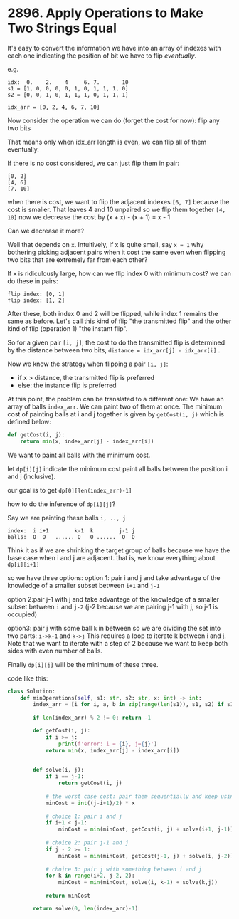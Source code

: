 # 2896. Apply Operations to Make Two Strings Equal

It's easy to convert the information we have into an array of indexes with each one indicating the position of bit we have to flip *eventually*.

e.g.
```
idx:  0.    2.    4     6. 7.       10
s1 = [1, 0, 0, 0, 0, 1, 0, 1, 1, 1, 0]
s2 = [0, 0, 1, 0, 1, 1, 1, 0, 1, 1, 1]
```

```
idx_arr = [0, 2, 4, 6, 7, 10]
```


Now consider the operation we can do (forget the cost for now): flip any two bits

That means only when idx_arr length is even, we can flip all of them eventually.

If there is no cost considered, we can just flip them in pair:
```
[0, 2]
[4, 6]
[7, 10]
```

when there is cost, we want to flip the adjacent indexes `[6, 7]` because the cost is smaller. That leaves 4 and 10 unpaired so we flip them together `[4, 10]`
now we decrease the cost by (x + x) - (x + 1) = x - 1

Can we decrease it more?

Well that depends on `x`. Intuitively, if x is quite small, say `x = 1` why bothering picking adjacent pairs when it cost the same even when flipping two bits that are extremely far from each other?

If x is ridiculously large, how can we flip index 0 with minimum cost? we can do these in pairs:
```
flip index: [0, 1]
flip index: [1, 2]
```

After these, both index 0 and 2 will be flipped, while index 1 remains the same as before. Let's call this kind of flip "the transmitted flip" and the other kind of flip (operation 1) "the instant flip".

So for a given pair `[i, j]`, the cost to do the transmitted flip is determined by the distance between two bits, `distance = idx_arr[j] - idx_arr[i]` . 

Now we know the strategy when flipping a pair `[i, j]`:
- if x > distance, the transmitted flip is preferred
- else: the instance flip is preferred

At this point, the problem can be translated to a different one:
We have an array of balls `index_arr`. We can paint two of them at once. The minimum cost of painting balls at i and j together is given by `getCost(i, j)` which is defined below:
```python
def getCost(i, j):
    return min(x, index_arr[j] - index_arr[i])
```

We want to paint all balls with the minimum cost.

let `dp[i][j]` indicate the minimum cost paint all balls between the position i and j (inclusive).

our goal is to get `dp[0][len(index_arr)-1]`

how to do the inference of `dp[i][j]`?

Say we are painting these balls `i, .., j`
```
index:  i i+1        k-1  k        j-1 j
balls:  O  O   ...... O   O ......  O  O
```

Think it as if we are shrinking the target group of balls because we have the base case when i and j are adjacent. that is, we know everything about `dp[i][i+1]`

so we have three options:
option 1: pair i and j and take advantage of the knowledge of a smaller subset between `i+1` and `j-1`

option 2:pair j-1 with j and take advantage of the knowledge of a smaller subset between `i` and `j-2` (j-2 because we are pairing j-1 with j, so j-1 is occupied)

option3: pair j with some ball `k` in between so we are dividing the set into two parts: `i->k-1` and `k->j`  This requires a loop to iterate k between i and j. Note that we want to iterate with a step of 2 because we want to keep both sides with even number of balls.

Finally `dp[i][j]` will be the minimum of these three.

code like this:
```python
class Solution:
    def minOperations(self, s1: str, s2: str, x: int) -> int:
        index_arr = [i for i, a, b in zip(range(len(s1)), s1, s2) if s1[i] != s2[i]]
        
        if len(index_arr) % 2 != 0: return -1

        def getCost(i, j):
            if i >= j:
                print(f'error: i = {i}, j={j}')
            return min(x, index_arr[j] - index_arr[i])
        

        def solve(i, j):
            if i == j-1:
                return getCost(i, j)
            
            # the worst case cost: pair them sequentially and keep using the instant flipping method
            minCost = int((j-i+1)/2) * x
            
            # choice 1: pair i and j
            if i+1 < j-1:
                minCost = min(minCost, getCost(i, j) + solve(i+1, j-1))
            
            # choice 2: pair j-1 and j
            if j - 2 >= 1:
                minCost = min(minCost, getCost(j-1, j) + solve(i, j-2))
            
            # choice 3: pair j with something between i and j
            for k in range(i+2, j-2, 2):
                minCost = min(minCost, solve(i, k-1) + solve(k,j))
            
            return minCost

        return solve(0, len(index_arr)-1)
```

